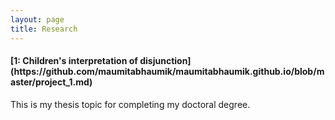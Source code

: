 ```yaml
---
layout: page
title: Research
---
```


<h4>[1: Children's interpretation of disjunction](https://github.com/maumitabhaumik/maumitabhaumik.github.io/blob/master/project_1.md)</h4>

This is my thesis topic for completing my doctoral degree. 
